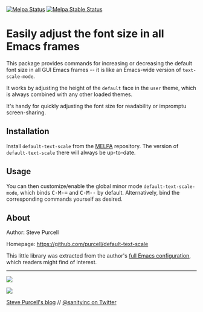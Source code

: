 [![Melpa Status](http://melpa.org/packages/default-text-scale-badge.svg)](http://melpa.org/#/default-text-scale)
[![Melpa Stable Status](http://stable.melpa.org/packages/default-text-scale-badge.svg)](http://stable.melpa.org/#/default-text-scale)

# Easily adjust the font size in all Emacs frames

This package provides commands for increasing or decreasing the
default font size in all GUI Emacs frames -- it is like an Emacs-wide
version of `text-scale-mode`.

It works by adjusting the height of the `default` face in the
`user` theme, which is always combined with any other loaded
themes.

It's handy for quickly adjusting the font size for readability or
impromptu screen-sharing.

## Installation

Install `default-text-scale` from the [MELPA](http://melpa.org)
repository. The version of `default-text-scale` there will always be
up-to-date.

## Usage

You can then customize/enable the global minor mode
`default-text-scale-mode`, which binds <kbd>C-M-=</kbd> and
<kbd>C-M--</kbd> by default. Alternatively, bind the corresponding
commands yourself as desired.

## About

Author: Steve Purcell <steve at sanityinc dot com>

Homepage: https://github.com/purcell/default-text-scale

This little library was extracted from the author's
[full Emacs configuration](https://github.com/purcell/emacs.d), which
readers might find of interest.

<hr>

[![](http://api.coderwall.com/purcell/endorsecount.png)](http://coderwall.com/purcell)

[![](http://www.linkedin.com/img/webpromo/btn_liprofile_blue_80x15.png)](http://uk.linkedin.com/in/stevepurcell)

[Steve Purcell's blog](http://www.sanityinc.com/) // [@sanityinc on Twitter](https://twitter.com/sanityinc)

